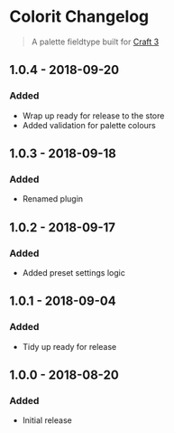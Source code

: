 # Colorit Changelog
> A palette fieldtype built for [Craft 3](http://craftcms.com)

## 1.0.4 - 2018-09-20

### Added

*   Wrap up ready for release to the store
*   Added validation for palette colours

## 1.0.3 - 2018-09-18

### Added

*   Renamed plugin

## 1.0.2 - 2018-09-17

### Added

*   Added preset settings logic

## 1.0.1 - 2018-09-04

### Added

*   Tidy up ready for release

## 1.0.0 - 2018-08-20

### Added

*   Initial release
